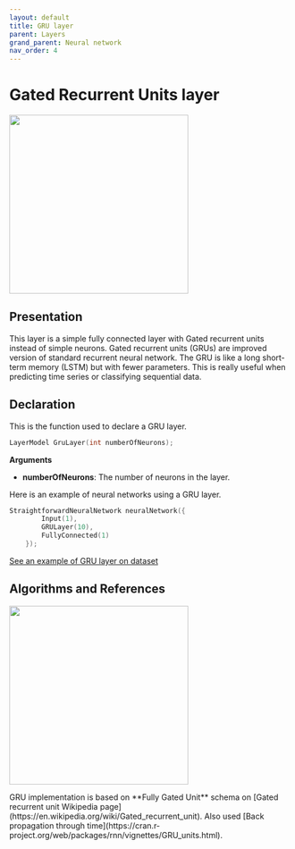 ```yaml
---
layout: default
title: GRU layer
parent: Layers
grand_parent: Neural network
nav_order: 4
---
```


# Gated Recurrent Units layer
<p>
    <img src="{{site.baseurl}}/assets/images/neural_network/gru1.png" att="GRU neuron" width="320px" class="center"/>
</p>

## Presentation
This layer is a simple fully connected layer with Gated recurrent units instead of simple neurons. Gated recurrent units (GRUs) are improved version of standard recurrent neural network. The GRU is like a long short-term memory (LSTM) but with fewer parameters. This is really useful when predicting time series or classifying sequential data.

## Declaration
This is the function used to declare a GRU layer.
```cpp
LayerModel GruLayer(int numberOfNeurons);
```
**Arguments**
 * **numberOfNeurons**: The number of neurons in the layer.

Here is an example of neural networks using a GRU layer.
```cpp
StraightforwardNeuralNetwork neuralNetwork({
        Input(1),
        GRULayer(10),
        FullyConnected(1)
    });
```
[See an example of GRU layer on dataset]({{site.baseurl}}/examples/audio_cats_and_dogs.html)

## Algorithms and References
<p>
    <img src="{{site.baseurl}}/assets/images/neural_network/gru2.png" att="GRU neuron" width="320px" class="left"/>
</p>
GRU implementation is based on **Fully Gated Unit** schema on [Gated recurrent unit Wikipedia page](https://en.wikipedia.org/wiki/Gated_recurrent_unit).
Also used [Back propagation through time](https://cran.r-project.org/web/packages/rnn/vignettes/GRU_units.html).